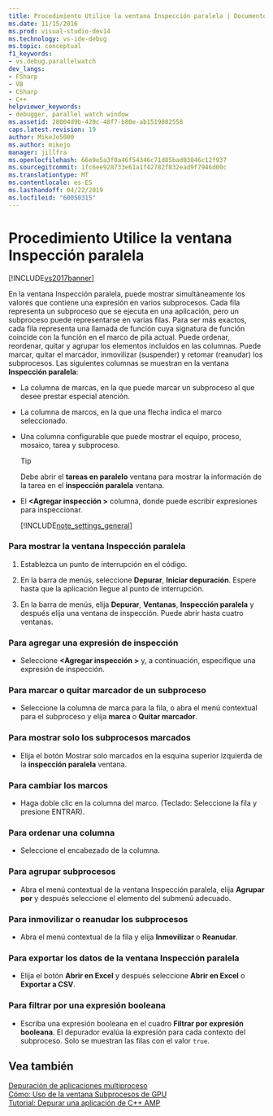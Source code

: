 ```yaml
---
title: Procedimiento Utilice la ventana Inspección paralela | Documentos de Microsoft
ms.date: 11/15/2016
ms.prod: visual-studio-dev14
ms.technology: vs-ide-debug
ms.topic: conceptual
f1_keywords:
- vs.debug.parallelwatch
dev_langs:
- FSharp
- VB
- CSharp
- C++
helpviewer_keywords:
- debugger, parallel watch window
ms.assetid: 28004d9b-420c-48f7-b80e-ab1519802558
caps.latest.revision: 19
author: MikeJo5000
ms.author: mikejo
manager: jillfra
ms.openlocfilehash: 66e9e5a3f0a46f54346c71d85bad03846c12f937
ms.sourcegitcommit: 1fc6ee928733e61a1f42782f832ead9f7946d00c
ms.translationtype: MT
ms.contentlocale: es-ES
ms.lasthandoff: 04/22/2019
ms.locfileid: "60050315"
---
```

# <a name="how-to-use-the-parallel-watch-window"></a>Procedimiento Utilice la ventana Inspección paralela
[!INCLUDE[vs2017banner](../includes/vs2017banner.md)]

En la ventana Inspección paralela, puede mostrar simultáneamente los valores que contiene una expresión en varios subprocesos. Cada fila representa un subproceso que se ejecuta en una aplicación, pero un subproceso puede representarse en varias filas. Para ser más exactos, cada fila representa una llamada de función cuya signatura de función coincide con la función en el marco de pila actual. Puede ordenar, reordenar, quitar y agrupar los elementos incluidos en las columnas. Puede marcar, quitar el marcador, inmovilizar (suspender) y retomar (reanudar) los subprocesos. Las siguientes columnas se muestran en la ventana **Inspección paralela**:  
  
- La columna de marcas, en la que puede marcar un subproceso al que desee prestar especial atención.  
  
- La columna de marcos, en la que una flecha indica el marco seleccionado.  
  
- Una columna configurable que puede mostrar el equipo, proceso, mosaico, tarea y subproceso.  
  
  > [!TIP]
  >  Debe abrir el **tareas en paralelo** ventana para mostrar la información de la tarea en el **inspección paralela** ventana.  
  
- El  **\<Agregar inspección >** columna, donde puede escribir expresiones para inspeccionar.  
  
  [!INCLUDE[note_settings_general](../includes/note-settings-general-md.md)]  
  
### <a name="to-display-the-parallel-watch-window"></a>Para mostrar la ventana Inspección paralela  
  
1. Establezca un punto de interrupción en el código.  
  
2. En la barra de menús, seleccione **Depurar**, **Iniciar depuración**. Espere hasta que la aplicación llegue al punto de interrupción.  
  
3. En la barra de menús, elija **Depurar**, **Ventanas**, **Inspección paralela** y después elija una ventana de inspección. Puede abrir hasta cuatro ventanas.  
  
### <a name="to-add-a-watch-expression"></a>Para agregar una expresión de inspección  
  
- Seleccione  **\<Agregar inspección >** y, a continuación, especifique una expresión de inspección.  
  
### <a name="to-flag-or-unflag-a-thread"></a>Para marcar o quitar marcador de un subproceso  
  
- Seleccione la columna de marca para la fila, o abra el menú contextual para el subproceso y elija **marca** o **Quitar marcador**.  
  
### <a name="to-display-only-flagged-threads"></a>Para mostrar solo los subprocesos marcados  
  
- Elija el botón Mostrar solo marcados en la esquina superior izquierda de la **inspección paralela** ventana.  
  
### <a name="to-switch-frames"></a>Para cambiar los marcos  
  
- Haga doble clic en la columna del marco. (Teclado: Seleccione la fila y presione ENTRAR).  
  
### <a name="to-sort-a-column"></a>Para ordenar una columna  
  
- Seleccione el encabezado de la columna.  
  
### <a name="to-group-threads"></a>Para agrupar subprocesos  
  
- Abra el menú contextual de la ventana Inspección paralela, elija **Agrupar por** y después seleccione el elemento del submenú adecuado.  
  
### <a name="to-freeze-or-thaw-threads"></a>Para inmovilizar o reanudar los subprocesos  
  
- Abra el menú contextual de la fila y elija **Inmovilizar** o **Reanudar**.  
  
### <a name="to-export-the-data-in-the-parallel-watch-window"></a>Para exportar los datos de la ventana Inspección paralela  
  
- Elija el botón **Abrir en Excel** y después seleccione **Abrir en Excel** o **Exportar a CSV**.  
  
### <a name="to-filter-by-a-boolean-expression"></a>Para filtrar por una expresión booleana  
  
- Escriba una expresión booleana en el cuadro **Filtrar por expresión booleana**. El depurador evalúa la expresión para cada contexto del subproceso. Solo se muestran las filas con el valor `true`.  
  
## <a name="see-also"></a>Vea también  
 [Depuración de aplicaciones multiproceso](../debugger/debug-multithreaded-applications-in-visual-studio.md)   
 [Cómo: Uso de la ventana Subprocesos de GPU](../debugger/how-to-use-the-gpu-threads-window.md)   
 [Tutorial: Depurar una aplicación de C++ AMP](http://msdn.microsoft.com/library/40e92ecc-f6ba-411c-960c-b3047b854fb5)
